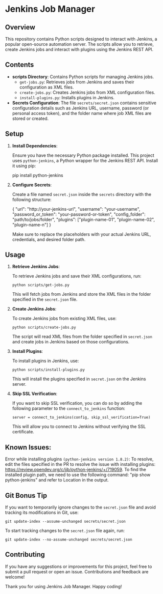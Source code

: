 # Jenkins Job Manager

## Overview

This repository contains Python scripts designed to interact with Jenkins, a popular open-source automation server. The scripts allow you to retrieve, create Jenkins jobs and interact with plugins using the Jenkins REST API.

## Contents

- **scripts Directory**: Contains Python scripts for managing Jenkins jobs.
  - `get-jobs.py`: Retrieves jobs from Jenkins and saves their configuration as XML files.
  - `create-jobs.py`: Creates Jenkins jobs from XML configuration files.
  - `install-plugins.py`: Installs plugins in Jenkins.
- **Secrets Configuration**: The file `secrets/secret.json` contains sensitive configuration details such as Jenkins URL, username, password (or personal access token), and the folder name where job XML files are stored or created.

## Setup

1. **Install Dependencies**:

   Ensure you have the necessary Python package installed. This project uses `python-jenkins`, a Python wrapper for the Jenkins REST API. Install it using pip:

   pip install python-jenkins

2. **Configure Secrets**:

   Create a file named `secret.json` inside the `secrets` directory with the following structure:

   {
     "url": "http://your-jenkins-url",
     "username": "your-username",
     "password_or_token": "your-password-or-token",
     "config_folder": "path/to/jobs/folder",
     "plugins": ["plugin-name-01", "plugin-name-02", "plugin-name-n"]
   }

   Make sure to replace the placeholders with your actual Jenkins URL, credentials, and desired folder path.

## Usage

1. **Retrieve Jenkins Jobs**:

   To retrieve Jenkins jobs and save their XML configurations, run:

   `python scripts/get-jobs.py`


   This will fetch jobs from Jenkins and store the XML files in the folder specified in the `secret.json` file.

2. **Create Jenkins Jobs**:

   To create Jenkins jobs from existing XML files, use:


   `python scripts/create-jobs.py`


   The script will read XML files from the folder specified in `secret.json` and create jobs in Jenkins based on those configurations.

3. **Install Plugins**:

   To install plugins in Jenkins, use:

   `python scripts/install-plugins.py`


   This will install the plugins specified in `secret.json` on the Jenkins server.

4. **Skip SSL Verification**:

   If you want to skip SSL verification, you can do so by adding the following parameter to the `connect_to_jenkins` function:

   `server = connect_to_jenkins(config, skip_ssl_verification=True)`

   This will allow you to connect to Jenkins without verifying the SSL certificate.

## Known Issues:
   Error while installing plugins `(python-jenkins version 1.8.2)`:
   To resolve, edit the files specified in the PR to resolve the issue with installing plugins: https://review.opendev.org/c/jjb/python-jenkins/+/719059.
   To find the installed plugin path, we need to use the following command: "pip show python-jenkins" and refer to Location in the output.


## Git Bonus Tip

If you want to temporarily ignore changes to the `secret.json` file and avoid tracking its modifications in Git, use:

`git update-index --assume-unchanged secrets/secret.json`

To start tracking changes to the `secret.json` file again, run:

`git update-index --no-assume-unchanged secrets/secret.json`

## Contributing
If you have any suggestions or improvements for this project, feel free to submit a pull request or open an issue. Contributions and feedback are welcome!

Thank you for using Jenkins Job Manager. Happy coding!

